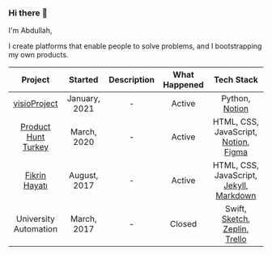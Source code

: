 ### Hi there 👋

I'm Abdullah,

I create platforms that enable people to solve problems, and I bootstrapping my own products.

| Project  | Started  |  Description |  What Happened | Tech Stack |
|:-:|:-:|:-:|:-:|:-:|
|  <a href="https://github.com/mrabdullahsahin/visoProject" target="_blank">visioProject</a>    | January, 2021 |  -  | Active  | Python, <a href="https://www.notion.so/" target="_blank">Notion</a> |
|  <a href="https://github.com/ProductHuntTurkey/producthuntturkey" target="_blank">Product Hunt Turkey</a>    | March, 2020 |  -  | Active  | HTML, CSS, JavaScript, <a href="https://www.notion.so/" target="_blank">Notion</a>, <a href="https://www.figma.com/" target="_blank">Figma</a> |
|  <a href="https://github.com/mrabdullahsahin/fikrinhayati" target="_blank">Fikrin Hayatı</a>    | August, 2017 |  -  | Active  | HTML, CSS, JavaScript, <a href="https://jekyllrb.com/" target="_blank">Jekyll</a>, <a href="https://guides.github.com/features/mastering-markdown/" target="_blank">Markdown</a> |
|  University Automation    | March, 2017 |  -  | Closed  | Swift, <a href="https://www.sketch.com/" target="_blank">Sketch</a>, <a href="https://zeplin.io/" target="_blank">Zeplin</a>, <a href="https://trello.com/" target="_blank">Trello</a> |


<!--
**mrabdullahsahin/mrabdullahsahin** is a ✨ _special_ ✨ repository because its `README.md` (this file) appears on your GitHub profile.

Here are some ideas to get you started:

- 🔭 I’m currently working on ...
- 🌱 I’m currently learning ...
- 👯 I’m looking to collaborate on ...
- 🤔 I’m looking for help with ...
- 💬 Ask me about ...
- 📫 How to reach me: ...
- 😄 Pronouns: ...
- ⚡ Fun fact: ...
-->
